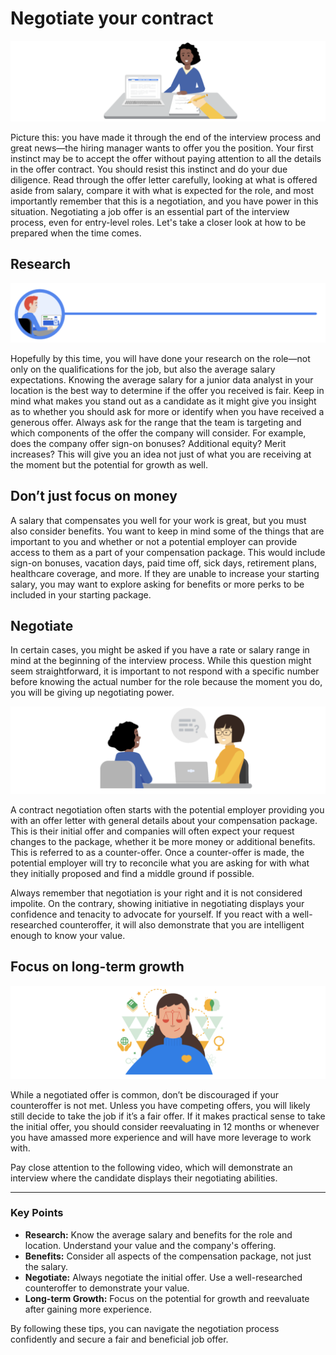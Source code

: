 # Negotiate your contract

![Image of a person sitting at a table across from them is a laptop, notepad, and a hand holding a pencil, writing things down](./resources/img-1.png)

Picture this: you have made it through the end of the interview process and great news—the hiring manager wants to offer you the position. Your first instinct may be to accept the offer without paying attention to all the details in the offer contract. You should resist this instinct and do your due diligence. Read through the offer letter carefully, looking at what is offered aside from salary, compare it with what is expected for the role, and most importantly remember that this is a negotiation, and you have power in this situation. Negotiating a job offer is an essential part of the interview process, even for entry-level roles. Let's take a closer look at how to be prepared when the time comes.

## Research

![Image of a person working on their laptop](./resources/img-2.png)

Hopefully by this time, you will have done your research on the role—not only on the qualifications for the job, but also the average salary expectations. Knowing the average salary for a junior data analyst in your location is the best way to determine if the offer you received is fair. Keep in mind what makes you stand out as a candidate as it might give you insight as to whether you should ask for more or identify when you have received a generous offer. Always ask for the range that the team is targeting and which components of the offer the company will consider. For example, does the company offer sign-on bonuses? Additional equity? Merit increases? This will give you an idea not just of what you are receiving at the moment but the potential for growth as well.

## Don’t just focus on money

A salary that compensates you well for your work is great, but you must also consider benefits. You want to keep in mind some of the things that are important to you and whether or not a potential employer can provide access to them as a part of your compensation package. This would include sign-on bonuses, vacation days, paid time off, sick days, retirement plans, healthcare coverage, and more. If they are unable to increase your starting salary, you may want to explore asking for benefits or more perks to be included in your starting package.

## Negotiate

In certain cases, you might be asked if you have a rate or salary range in mind at the beginning of the interview process. While this question might seem straightforward, it is important to not respond with a specific number before knowing the actual number for the role because the moment you do, you will be giving up negotiating power.

![Image of 2 people sitting across from each other. One person has a laptop and a speech bubble next to them](./resources/img-3.png)

A contract negotiation often starts with the potential employer providing you with an offer letter with general details about your compensation package. This is their initial offer and companies will often expect your request changes to the package, whether it be more money or additional benefits. This is referred to as a counter-offer. Once a counter-offer is made, the potential employer will try to reconcile what you are asking for with what they initially proposed and find a middle ground if possible.

Always remember that negotiation is your right and it is not considered impolite. On the contrary, showing initiative in negotiating displays your confidence and tenacity to advocate for yourself. If you react with a well-researched counteroffer, it will also demonstrate that you are intelligent enough to know your value.

## Focus on long-term growth

![A person with several icons surrounding them like a globe, stack of money, magnifying glass, and a weighing scale](./resources/img-4.png)

While a negotiated offer is common, don’t be discouraged if your counteroffer is not met. Unless you have competing offers, you will likely still decide to take the job if it’s a fair offer. If it makes practical sense to take the initial offer, you should consider reevaluating in 12 months or whenever you have amassed more experience and will have more leverage to work with.

Pay close attention to the following video, which will demonstrate an interview where the candidate displays their negotiating abilities.

---

### Key Points

- **Research:** Know the average salary and benefits for the role and location. Understand your value and the company's offering.
- **Benefits:** Consider all aspects of the compensation package, not just the salary.
- **Negotiate:** Always negotiate the initial offer. Use a well-researched counteroffer to demonstrate your value.
- **Long-term Growth:** Focus on the potential for growth and reevaluate after gaining more experience.

By following these tips, you can navigate the negotiation process confidently and secure a fair and beneficial job offer.
